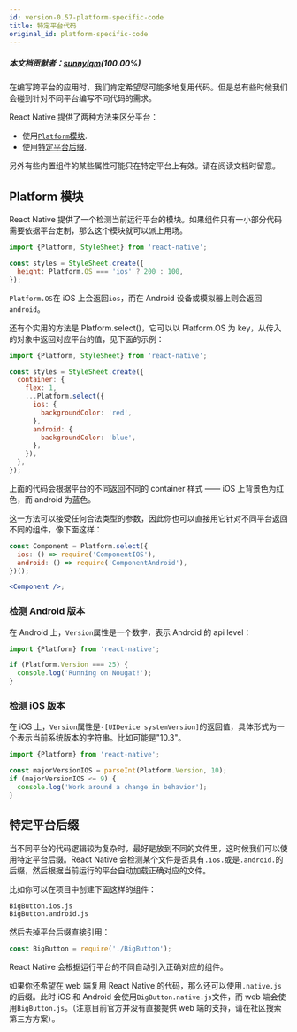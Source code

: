 ```yaml
---
id: version-0.57-platform-specific-code
title: 特定平台代码
original_id: platform-specific-code
---
```


##### 本文档贡献者：[sunnylqm](https://github.com/search?q=sunnylqm%40qq.com+in%3Aemail&type=Users)(100.00%)

在编写跨平台的应用时，我们肯定希望尽可能多地复用代码。但是总有些时候我们会碰到针对不同平台编写不同代码的需求。

React Native 提供了两种方法来区分平台：

- 使用[`Platform`模块](platform-specific-code.md#platform模块).
- 使用[特定平台后缀](platform-specific-code.md#特定平台后缀).

另外有些内置组件的某些属性可能只在特定平台上有效。请在阅读文档时留意。

## Platform 模块

React Native 提供了一个检测当前运行平台的模块。如果组件只有一小部分代码需要依据平台定制，那么这个模块就可以派上用场。

```jsx
import {Platform, StyleSheet} from 'react-native';

const styles = StyleSheet.create({
  height: Platform.OS === 'ios' ? 200 : 100,
});
```

`Platform.OS`在 iOS 上会返回`ios`，而在 Android 设备或模拟器上则会返回`android`。

还有个实用的方法是 Platform.select()，它可以以 Platform.OS 为 key，从传入的对象中返回对应平台的值，见下面的示例：

```jsx
import {Platform, StyleSheet} from 'react-native';

const styles = StyleSheet.create({
  container: {
    flex: 1,
    ...Platform.select({
      ios: {
        backgroundColor: 'red',
      },
      android: {
        backgroundColor: 'blue',
      },
    }),
  },
});
```

上面的代码会根据平台的不同返回不同的 container 样式 —— iOS 上背景色为红色，而 android 为蓝色。

这一方法可以接受任何合法类型的参数，因此你也可以直接用它针对不同平台返回不同的组件，像下面这样：

```jsx
const Component = Platform.select({
  ios: () => require('ComponentIOS'),
  android: () => require('ComponentAndroid'),
})();

<Component />;
```

### 检测 Android 版本

在 Android 上，`Version`属性是一个数字，表示 Android 的 api level：

```jsx
import {Platform} from 'react-native';

if (Platform.Version === 25) {
  console.log('Running on Nougat!');
}
```

### 检测 iOS 版本

在 iOS 上，`Version`属性是`-[UIDevice systemVersion]`的返回值，具体形式为一个表示当前系统版本的字符串。比如可能是"10.3"。

```jsx
import {Platform} from 'react-native';

const majorVersionIOS = parseInt(Platform.Version, 10);
if (majorVersionIOS <= 9) {
  console.log('Work around a change in behavior');
}
```

## 特定平台后缀

当不同平台的代码逻辑较为复杂时，最好是放到不同的文件里，这时候我们可以使用特定平台后缀。React Native 会检测某个文件是否具有`.ios.`或是`.android.`的后缀，然后根据当前运行的平台自动加载正确对应的文件。

比如你可以在项目中创建下面这样的组件：

```sh
BigButton.ios.js
BigButton.android.js
```

然后去掉平台后缀直接引用：

```jsx
const BigButton = require('./BigButton');
```

React Native 会根据运行平台的不同自动引入正确对应的组件。

如果你还希望在 web 端复用 React Native 的代码，那么还可以使用`.native.js`的后缀。此时 iOS 和 Android 会使用`BigButton.native.js`文件，而 web 端会使用`BigButton.js`。（注意目前官方并没有直接提供 web 端的支持，请在社区搜索第三方方案）。
